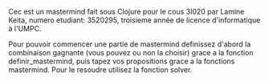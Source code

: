 Cec est un mastermind fait sous Clojure pour le cous 3I020 par Lamine Keita, numero etudiant: 3520295, troisieme année de licence d'informatique à l'UMPC.

Pour pouvoir commencer une partie de mastermind definissez d'abord la combinaison gagnante (vous pouvez ou non la choisir)
grace a la fonction definir_mastermind, puis tapez vos propositions grace a la fonctions mastermind.
Pour le resoudre utilisez la fonction solver.
